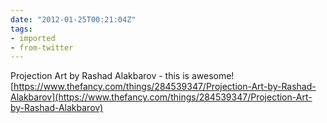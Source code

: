 ```yaml
---
date: "2012-01-25T00:21:04Z"
tags:
- imported
- from-twitter
---
```

Projection Art by Rashad Alakbarov - this is awesome! [https://www.thefancy.com/things/284539347/Projection-Art-by-Rashad-Alakbarov](https://www.thefancy.com/things/284539347/Projection-Art-by-Rashad-Alakbarov)
